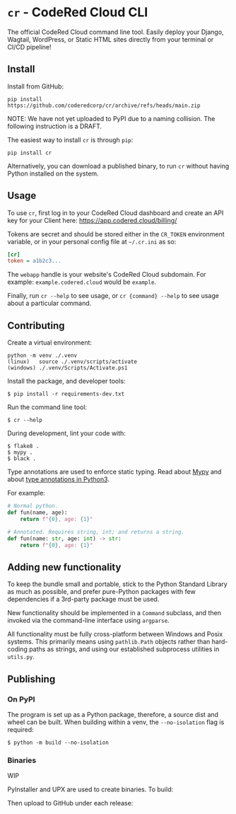 `cr` - CodeRed Cloud CLI
========================

The official CodeRed Cloud command line tool. Easily deploy your Django, Wagtail, WordPress, or Static HTML sites directly from your terminal or CI/CD pipeline!


Install
-------

Install from GitHub:

```
pip install https://github.com/coderedcorp/cr/archive/refs/heads/main.zip
```

NOTE: We have not yet uploaded to PyPI due to a naming collision. The following instruction is a DRAFT.

The easiest way to install `cr` is through `pip`:

```
pip install cr
```

Alternatively, you can download a published binary, to run `cr` without having Python installed on the system.


Usage
-----

To use `cr`, first log in to your CodeRed Cloud dashboard and create an API key for your Client here: https://app.codered.cloud/billing/

Tokens are secret and should be stored either in the `CR_TOKEN` environment variable, or in your personal config file at `~/.cr.ini` as so:

```ini
[cr]
token = a1b2c3...
```

The `webapp` handle is your website's CodeRed Cloud subdomain. For example: `example.codered.cloud` would be `example`.

Finally, run `cr --help` to see usage, or `cr {command} --help` to see usage about a particular command.


Contributing
------------

Create a virtual environment:

```
python -m venv ./.venv
(linux)   source ./.venv/scripts/activate
(windows) ./.venv/Scripts/Activate.ps1
```

Install the package, and developer tools:

```console
$ pip install -r requirements-dev.txt
```

Run the command line tool:

```console
$ cr --help
```

During development, lint your code with:

```console
$ flake8 .
$ mypy .
$ black .
```

Type annotations are used to enforce static typing. Read about [Mypy](http://mypy-lang.org/examples.html) and about [type annotations in Python3](https://www.python.org/dev/peps/pep-3107/).

For example:

```python
# Normal python.
def fun(name, age):
    return f"{0}, age: {1}"

# Annotated. Requires string, int; and returns a string.
def fun(name: str, age: int) -> str:
    return f"{0}, age: {1}"
```

Adding new functionality
------------------------

To keep the bundle small and portable, stick to the Python Standard Library as much as possible, and prefer pure-Python packages with few dependencies if a 3rd-party package must be used.

New functionality should be implemented in a `Command` subclass, and then invoked via the command-line interface using `argparse`.

All functionality must be fully cross-platform between Windows and Posix systems. This primarily means using ``pathlib.Path`` objects rather than hard-coding paths as strings, and using our established subprocess utilities in ``utils.py``.


Publishing
----------

### On PyPI

The program is set up as a Python package, therefore, a source dist and wheel can be built. When building within a venv, the `--no-isolation` flag is required:

```console
$ python -m build --no-isolation
```

### Binaries

WIP

PyInstaller and UPX are used to create binaries. To build:

Then upload to GitHub under each release:
